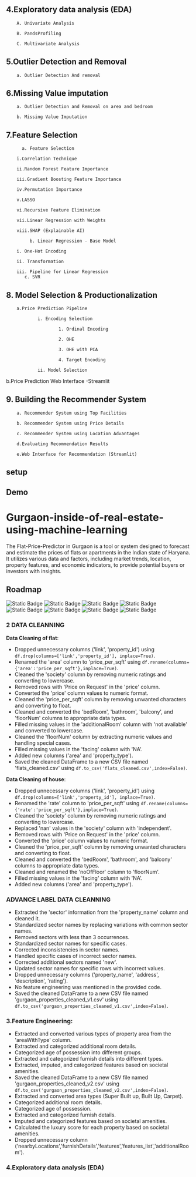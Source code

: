 ## 4.Exploratory data analysis (EDA) 

        A. Univariate Analysis

        B. PandsProfiling

        C. Multivariate Analysis

## 5.Outlier Detection and Removal

        a. Outlier Detection And removal

## 6.Missing Value imputation

        a. Outlier Detection and Removal on area and bedroom

        b. Missing Value Imputation

## 7.Feature Selection

          a. Feature Selection

        i.Correlation Technique

        ii.Random Forest Feature Importance

        iii.Gradient Boosting Feature Importance

        iv.Permutation Importance

        v.LASSO

        vi.Recursive Feature Elimination

        vii.Linear Regression with Weights

        viii.SHAP (Explainable AI)

             b. Linear Regression - Base Model

        i. One-Hot Encoding

        ii. Transformation

        iii. Pipeline for Linear Regression
           c. SVR
           
## 8. Model Selection & Productionalization

        a.Price Prediction Pipeline
        
                i. Encoding Selection
                
                        1. Ordinal Encoding
                        
                        2. OHE
                        
                        3. OHE with PCA
                        
                        4. Target Encoding
                        
                ii. Model Selection
                
b.Price Prediction Web Interface -Streamlit

 ## 9. Building the Recommender System

        a. Recommender System using Top Facilities

        b. Recommender System using Price Details

        c. Recommender System using Location Advantages

        d.Evaluating Recommendation Results

        e.Web Interface for Recommendation (Streamlit)

## setup
## Demo


# Gurgaon-inside-of-real-estate-using-machine-learning
The Flat-Price-Predictor in Gurgaon is a tool or system designed to forecast and estimate the prices of flats or apartments in the Indian state of Haryana. It utilizes various data and factors, including market trends, location, property features, and economic indicators, to provide potential buyers or investors with insights.

## Roadmap

![Static Badge](https://img.shields.io/badge/1.Data_gathering-grey) ![Static Badge](https://img.shields.io/badge/2.Data_preprossing%2FCleaning-grey) ![Static Badge](https://img.shields.io/badge/3.Feature_Engineering-grey) ![Static Badge](https://img.shields.io/badge/4.Exploratory_data%20analysis%20(EDA)%20-grey) ![Static Badge](https://img.shields.io/badge/5.Outlier_%20Detection%20and%20Removal%20-grey) ![Static Badge](https://img.shields.io/badge/6.Missing_%20Value%20imputation%20-grey) ![Static Badge](https://img.shields.io/badge/7.Feature%20_selection%20-grey) ![Static Badge](https://img.shields.io/badge/8.Model%20_Selection%20%26%20Productionalization%20-grey)


### 2 DATA CLEANNING
**Data Cleaning of flat**:
   - Dropped unnecessary columns ('link', 'property_id') using `df.drop(columns=['link','property_id'], inplace=True)`.
   - Renamed the 'area' column to 'price_per_sqft' using `df.rename(columns={'area':'price_per_sqft'},inplace=True)`.
   - Cleaned the 'society' column by removing numeric ratings and converting to lowercase.
   - Removed rows with 'Price on Request' in the 'price' column.
   - Converted the 'price' column values to numeric format.
   - Cleaned the 'price_per_sqft' column by removing unwanted characters and converting to float.
   - Cleaned and converted the 'bedRoom', 'bathroom', 'balcony', and 'floorNum' columns to appropriate data types.
   - Filled missing values in the 'additionalRoom' column with 'not available' and converted to lowercase.
   - Cleaned the 'floorNum' column by extracting numeric values and handling special cases.
   - Filled missing values in the 'facing' column with 'NA'.
   - Added new columns ('area' and 'property_type').
   - Saved the cleaned DataFrame to a new CSV file named 'flats_cleaned.csv' using `df.to_csv('flats_cleaned.csv',index=False)`.

**Data Cleaning of house**:
   - Dropped unnecessary columns ('link', 'property_id') using `df.drop(columns=['link','property_id'], inplace=True)`.
   - Renamed the 'rate' column to 'price_per_sqft' using `df.rename(columns={'rate':'price_per_sqft'},inplace=True)`.
   - Cleaned the 'society' column by removing numeric ratings and converting to lowercase.
   - Replaced 'nan' values in the 'society' column with 'independent'.
   - Removed rows with 'Price on Request' in the 'price' column.
   - Converted the 'price' column values to numeric format.
   - Cleaned the 'price_per_sqft' column by removing unwanted characters and converting to float.
   - Cleaned and converted the 'bedRoom', 'bathroom', and 'balcony' columns to appropriate data types.
   - Cleaned and renamed the 'noOfFloor' column to 'floorNum'.
   - Filled missing values in the 'facing' column with 'NA'.
   - Added new columns ('area' and 'property_type').

### ADVANCE LABEL DATA CLEANNING

   - Extracted the 'sector' information from the 'property_name' column and cleaned it.
   - Standardized sector names by replacing variations with common sector names.
   - Removed sectors with less than 3 occurrences.
   - Standardized sector names for specific cases.
   - Corrected inconsistencies in sector names.
   - Handled specific cases of incorrect sector names.
   - Corrected additional sectors named 'new'.
   - Updated sector names for specific rows with incorrect values.
   - Dropped unnecessary columns ('property_name', 'address', 'description', 'rating').
   - No feature engineering was mentioned in the provided code.
   - Saved the cleaned DataFrame to a new CSV file named 'gurgaon_properties_cleaned_v1.csv' using `df.to_csv('gurgaon_properties_cleaned_v1.csv',index=False)`.

### 3.Feature Engineering:

   - Extracted and converted various types of property area from the 'areaWithType' column.
   - Extracted and categorized additional room details.
   - Categorized age of possession into different groups.
   - Extracted and categorized furnish details into different types.
   - Extracted, imputed, and categorized features based on societal amenities.
   - Saved the cleaned DataFrame to a new CSV file named 'gurgaon_properties_cleaned_v2.csv' using `df.to_csv('gurgaon_properties_cleaned_v2.csv',index=False)`.
   - Extracted and converted area types (Super Built up, Built Up, Carpet).
   - Categorized additional room details.
   - Categorized age of possession.
   - Extracted and categorized furnish details.
   - Imputed and categorized features based on societal amenities.
   - Calculated the luxury score for each property based on societal amenities.
   - Dropped unnecessary column ('nearbyLocations','furnishDetails','features','features_list','additionalRoom').

### 4.Exploratory data analysis (EDA)
